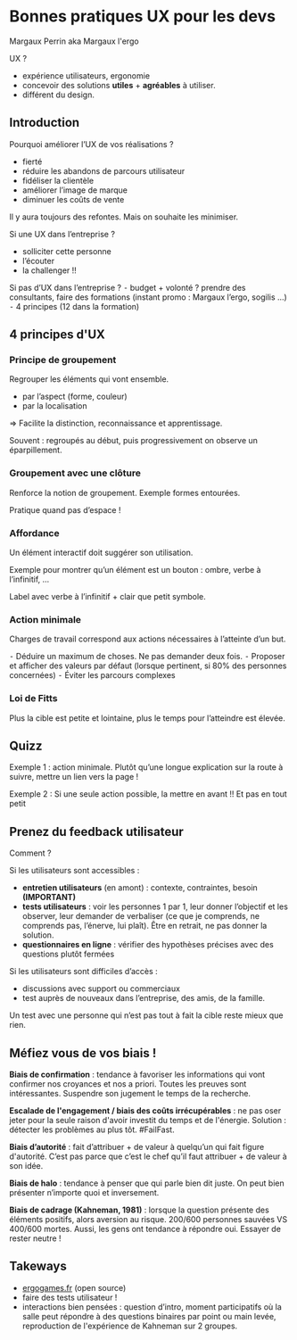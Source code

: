 # Bonnes pratiques UX pour les devs

Margaux Perrin aka Margaux l'ergo


UX ?  
- expérience utilisateurs, ergonomie
- concevoir des solutions **utiles** + **agréables** à utiliser.
- différent du design.

## Introduction

Pourquoi améliorer l’UX de vos réalisations ?
- fierté
- réduire les abandons de parcours utilisateur
- fidéliser la clientèle
- améliorer l’image de marque
- diminuer les coûts de vente

Il y aura toujours des refontes. Mais on souhaite les minimiser.

Si une UX dans l’entreprise ?
- solliciter cette personne
- l’écouter
- la challenger !!

Si pas d’UX dans l’entreprise ?
⁃ budget + volonté ? prendre des consultants, faire des formations (instant promo : Margaux l’ergo, sogilis ...)
⁃ 4 principes (12 dans la formation)

## 4 principes d'UX

### Principe de groupement

Regrouper les éléments qui vont ensemble. 

- par l’aspect (forme, couleur)
- par la localisation

=> Facilite la distinction, reconnaissance et apprentissage.

Souvent : regroupés au début, puis progressivement on observe un éparpillement.

### Groupement avec une clôture

Renforce la notion de groupement. Exemple formes entourées.

Pratique quand pas d’espace !

### Affordance

Un élément interactif doit suggérer son utilisation.

Exemple pour montrer qu’un élément est un bouton : ombre, verbe à l’infinitif, …

Label avec verbe à l’infinitif + clair que petit symbole.

### Action minimale

Charges de travail correspond aux actions nécessaires à l’atteinte d’un but.

⁃ Déduire un maximum de choses. Ne pas demander deux fois.
⁃ Proposer et afficher des valeurs par défaut (lorsque pertinent, si 80% des personnes concernées)
⁃ Éviter les parcours complexes

### Loi de Fitts

Plus la cible est petite et lointaine, plus le temps pour l’atteindre est élevée.


## Quizz

Exemple 1 : action minimale. Plutôt qu’une longue explication sur la route à suivre, mettre un lien vers la page !

Exemple 2 : Si une seule action possible, la mettre en avant !! Et pas en tout petit

## Prenez du feedback utilisateur

Comment ?

Si les utilisateurs sont accessibles :
- **entretien utilisateurs** (en amont) : contexte, contraintes, besoin **(IMPORTANT)**
- **tests utilisateurs** : voir les personnes 1 par 1, leur donner l’objectif et les observer, leur demander de verbaliser (ce que je comprends, ne comprends pas, l’énerve, lui plaît). Être en retrait, ne pas donner la solution.
- **questionnaires en ligne** : vérifier des hypothèses précises avec des questions plutôt fermées


Si les utilisateurs sont difficiles d’accès :
- discussions avec support ou commerciaux
- test auprès de nouveaux dans l’entreprise, des amis, de la famille.

Un test avec une personne qui n’est pas tout à fait la cible reste mieux que rien.

## Méfiez vous de vos biais !

**Biais de confirmation** : tendance à favoriser les informations qui vont confirmer nos croyances et nos a priori. Toutes les preuves sont intéressantes. Suspendre son jugement le temps de la recherche.

**Escalade de l'engagement / biais des coûts irrécupérables** : ne pas oser jeter pour la seule raison d'avoir investit du temps et de l'énergie. Solution : détecter les problèmes au plus tôt. #FailFast.

**Biais d’autorité** : fait d’attribuer + de valeur à quelqu’un qui fait figure d'autorité. C’est pas parce que c’est le chef qu’il faut attribuer + de valeur à son idée.

**Biais de halo** : tendance à penser que qui parle bien dit juste. On peut bien présenter n’importe quoi et inversement.

**Biais de cadrage (Kahneman, 1981)** : lorsque la question présente des éléments positifs, alors aversion au risque. 200/600 personnes sauvées VS 400/600 mortes. Aussi, les gens ont tendance à répondre oui. Essayer de rester neutre !

## Takeways

- [ergogames.fr]() (open source)
- faire des tests utilisateur !
- interactions bien pensées : question d’intro, moment participatifs où la salle peut répondre à des questions binaires par point ou main levée, reproduction de l'expérience de Kahneman sur 2 groupes.
